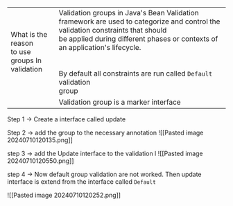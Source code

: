 
|                                                      |                                                                                                                                                                                                                                                                                                       |
| ---------------------------------------------------- | ----------------------------------------------------------------------------------------------------------------------------------------------------------------------------------------------------------------------------------------------------------------------------------------------------- |
| What is the reason<br>to use groups In<br>validation | Validation groups in Java's Bean Validation framework are used to categorize and control the validation constraints that should <br>be applied during different phases or contexts of an application's lifecycle.<br><br><br>By default all constraints are run called `Default` validation <br>group |
|                                                      | Validation group is a marker interface                                                                                                                                                                                                                                                                |

Step 1 -> 
Create a interface called update

Step 2 ->
add the group to the necessary annotation 
![[Pasted image 20240710120135.png]]

step 3 -> 
add the Update interface to the validation l
![[Pasted image 20240710120550.png]]

step 4  -> 
Now default group validation are not worked. Then update interface is extend from the interface called `Default`

![[Pasted image 20240710120252.png]]
